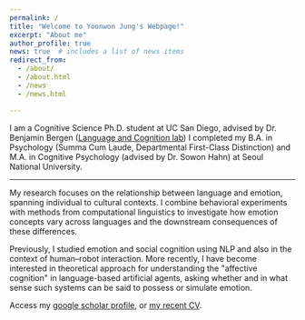 ```yaml
---
permalink: /
title: "Welcome to Yoonwon Jung's Webpage!"
excerpt: "About me"
author_profile: true
news: true  # includes a list of news items
redirect_from: 
  - /about/
  - /about.html
  - /news
  - /news.html

---
```


I am a Cognitive Science Ph.D. student at UC San Diego, advised by Dr. Benjamin Bergen ([Language and Cognition lab](https://langcoglab.ucsd.edu/)) I completed my B.A. in Psychology (Summa Cum Laude, Departmental First-Class Distinction) and M.A. in Cognitive Psychology (advised by Dr. Sowon Hahn) at Seoul National University.

------
My research focuses on the relationship between language and emotion, spanning individual to cultural contexts. I combine behavioral experiments with methods from computational linguistics to investigate how emotion concepts vary across languages and the downstream consequences of these differences.

Previously, I studied emotion and social cognition using NLP and also in the context of human–robot interaction. More recently, I have become interested in theoretical approach for understanding the "affective cognition" in language-based artificial agents, asking whether and in what sense such systems can be said to possess or simulate emotion.

Access my [google scholar profile](https://scholar.google.co.kr/citations?user=iGl3my0AAAAJ&hl=ko), or [my recent CV](/cv).